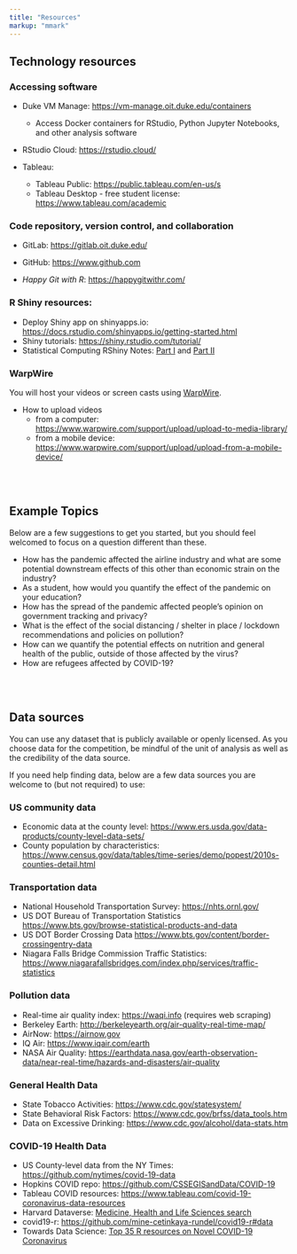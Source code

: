 ```yaml
---
title: "Resources"
markup: "mmark"
---
```


## Technology resources

### Accessing software

- Duke VM Manage: https://vm-manage.oit.duke.edu/containers
    - Access Docker containers for RStudio, Python Jupyter Notebooks, and other analysis software

- RStudio Cloud: https://rstudio.cloud/ 

- Tableau: 
  - Tableau Public: https://public.tableau.com/en-us/s 
  - Tableau Desktop - free student license: https://www.tableau.com/academic

### Code repository, version control, and collaboration 

- GitLab: https://gitlab.oit.duke.edu/

- GitHub: https://www.github.com

- *Happy Git with R*: https://happygitwithr.com/ 

### R Shiny resources: 

- Deploy Shiny app on shinyapps.io: https://docs.rstudio.com/shinyapps.io/getting-started.html
- Shiny tutorials: https://shiny.rstudio.com/tutorial/
- Statistical Computing RShiny Notes: [Part I](https://shawnsanto.com/files/sta323/slides/lec-9a-shiny1.html#1) and [Part II](https://shawnsanto.com/files/sta323/slides/lec-9b-shiny2.html#1)

### WarpWire

You will host your videos or screen casts using [WarpWire](https://launch.warpwire.duke.edu/). 

- How to upload videos
  - from a computer: https://www.warpwire.com/support/upload/upload-to-media-library/
  - from a mobile device:  https://www.warpwire.com/support/upload/upload-from-a-mobile-device/

<br><br>

## Example Topics

Below are a few suggestions to get you started, but you should feel welcomed to focus on a question different than these.

- How has the pandemic affected the airline industry and what are some potential downstream effects of this other than economic strain on the industry?
- As a student, how would you quantify the effect of the pandemic on your education?
- How has the spread of the pandemic affected people’s opinion on government tracking and privacy?
- What is the effect of the social distancing / shelter in place / lockdown recommendations and policies on pollution?
- How can we quantify the potential effects on nutrition and general health of the public, outside of those affected by the virus?
- How are refugees affected by COVID-19?

<br><br>

## Data sources

You can use any dataset that is publicly available or openly licensed. As you choose data for the competition, be mindful of the unit of analysis as well as the credibility of the data source. 

If you need help finding data, below are a few data sources you are welcome to (but not required) to use: 

### US community data
- Economic data at the county level:
https://www.ers.usda.gov/data-products/county-level-data-sets/
- County population by characteristics:
https://www.census.gov/data/tables/time-series/demo/popest/2010s-counties-detail.html 

### Transportation data

- National Household Transportation Survey: https://nhts.ornl.gov/ 
- US DOT Bureau of Transportation Statistics https://www.bts.gov/browse-statistical-products-and-data
- US DOT Border Crossing Data https://www.bts.gov/content/border-crossingentry-data
- Niagara Falls Bridge Commission Traffic Statistics:  https://www.niagarafallsbridges.com/index.php/services/traffic-statistics

### Pollution data

- Real-time air quality index: https://waqi.info (requires web scraping)
- Berkeley Earth: http://berkeleyearth.org/air-quality-real-time-map/ 
- AirNow: https://airnow.gov
- IQ Air: https://www.iqair.com/earth
- NASA Air Quality: https://earthdata.nasa.gov/earth-observation-data/near-real-time/hazards-and-disasters/air-quality

### General Health Data 

- State Tobacco Activities: https://www.cdc.gov/statesystem/
- State Behavioral Risk Factors: https://www.cdc.gov/brfss/data_tools.htm 
- Data on Excessive Drinking: https://www.cdc.gov/alcohol/data-stats.htm

### COVID-19 Health Data

- US County-level data from the NY Times: https://github.com/nytimes/covid-19-data
- Hopkins COVID repo:  https://github.com/CSSEGISandData/COVID-19
- Tableau COVID resources: https://www.tableau.com/covid-19-coronavirus-data-resources
- Harvard Dataverse: [Medicine, Health and Life Sciences search](https://dataverse.harvard.edu/dataverse/harvard?q=&fq0=subject_ss%3A%22Medicine,%20Health%20and%20Life%20Sciences%22&types=dataverses%3Adatasets&sort=dateSort&order=desc)
- covid19-r: https://github.com/mine-cetinkaya-rundel/covid19-r#data
- Towards Data Science: [Top 35 R resources on Novel COVID-19 Coronavirus](https://towardsdatascience.com/top-5-r-resources-on-covid-19-coronavirus-1d4c8df6d85f)

